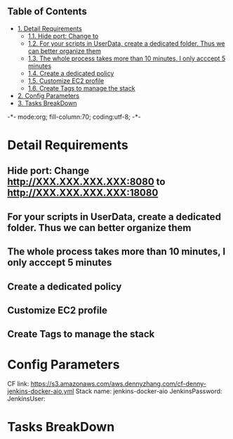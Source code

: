 <div id="table-of-contents">
<h2>Table of Contents</h2>
<div id="text-table-of-contents">
<ul>
<li><a href="#sec-1">1. Detail Requirements</a>
<ul>
<li><a href="#sec-1-1">1.1. Hide port: Change to </a></li>
<li><a href="#sec-1-2">1.2. For your scripts in UserData, create a dedicated folder. Thus we can better organize them</a></li>
<li><a href="#sec-1-3">1.3. The whole process takes more than 10 minutes, I only acccept 5 minutes</a></li>
<li><a href="#sec-1-4">1.4. Create a dedicated policy</a></li>
<li><a href="#sec-1-5">1.5. Customize EC2 profile</a></li>
<li><a href="#sec-1-6">1.6. Create Tags to manage the stack</a></li>
</ul>
</li>
<li><a href="#sec-2">2. Config Parameters</a></li>
<li><a href="#sec-3">3. Tasks BreakDown</a></li>
</ul>
</div>
</div>

-\*- mode:org; fill-column:70; coding:utf-8; -\*-

# Detail Requirements<a id="sec-1" name="sec-1"></a>

## Hide port: Change <http://XXX.XXX.XXX.XXX:8080> to <http://XXX.XXX.XXX.XXX:18080><a id="sec-1-1" name="sec-1-1"></a>

## For your scripts in UserData, create a dedicated folder. Thus we can better organize them<a id="sec-1-2" name="sec-1-2"></a>

## The whole process takes more than 10 minutes, I only acccept 5 minutes<a id="sec-1-3" name="sec-1-3"></a>

## Create a dedicated policy<a id="sec-1-4" name="sec-1-4"></a>

## Customize EC2 profile<a id="sec-1-5" name="sec-1-5"></a>

## Create Tags to manage the stack<a id="sec-1-6" name="sec-1-6"></a>

# Config Parameters<a id="sec-2" name="sec-2"></a>

CF link: <https://s3.amazonaws.com/aws.dennyzhang.com/cf-denny-jenkins-docker-aio.yml>
Stack name: jenkins-docker-aio
JenkinsPassword:
JenkinsUser:

# Tasks BreakDown<a id="sec-3" name="sec-3"></a>